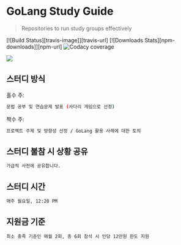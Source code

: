 # GoLang Study Guide
> Repositories to run study groups effectively

[![Build Status][travis-image]][travis-url]
[![Downloads Stats][npm-downloads]][npm-url]
![Codacy coverage](https://img.shields.io/codacy/coverage/test?label=npm&logo=steam&logoColor=black&style=flat-square)

![](../header.png)

## 스터디 방식

홀수 주:

```sh
문법 공부 및 연습문제 발표 (사다리 게임으로 선정)
```

짝수 주:

```sh
프로젝트 주제 및 방향성 선정 / GoLang 활용 사례에 대한 토의
```

## 스터디 불참 시 상황 공유
```sh
가급적 사전에 공유합니다.
```

## 스터디 시간
```sh
매주 월요일, 12:20 PM
```

## 지원금 기준
```sh
최소 충족 기준인 매월 2회, 총 6회 참석 시 인당 12만원 한도 지원
```

